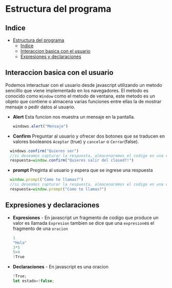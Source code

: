 # Estructura del programa
## Indice
- [Estructura del programa](#estructura-del-programa)
  - [Indice](#indice)
  - [Interaccion basica con el usuario](#interaccion-basica-con-el-usuario)
  - [Expresiones y declaraciones](#expresiones-y-declaraciones)
## Interaccion basica con el usuario
Podemos interactuar con el usuario desde javascript utilizando un metodo sencilllo que viene implementado en los navegadores.
El metodo es conocido como `Window` como el metodo de ventana, este metodo es un objeto que contiene o almacena  varias funciones entre ellas la de mostrar mensaje o pedir datos al usuario. 

- **Alert** Esta funcion nos muestra un mensaje en la pantalla.
  ```js
  windows.alert("Mensaje")
  ```
- **Confirm** Preguntar al usuario y ofrecer dos botones que se traducen en valores booleanos `Aceptar` (true) y `cancelar` o `Cerrar`(false).
```js
  windows.confirm("Quieres ser")
  //si deseamos capturar la respuesta, almacenaremos el codigo en una variable 
  respuesta=window.confirm("Quieres salir del closed?!")
```
- **prompt** Preginta al usuario y espera que se ingrese una respuesta
```js
  window.prompt("Como te llamas?")
  //si deseamos capturar la respuesta, almacenaremos el codigo en una variable 
  respuesta=window.prompt("Como te llamas?")
```
## Expresiones y declaraciones
- **Expresiones** - En javascript un fragmento de codigo que produce un valor es llamada `Expresion` tambien se dice que una `expresion`es el fragmento de una `oracion`
  ```js
  1
  "Hola"
  3*5
  5>4
  !True
  ``` 
- **Declaraciones** - En javascript es una oracion 
  ```js
  !True;
  let estado=!false;
  ```